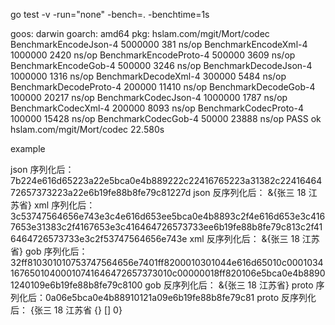 go test -v -run="none" -bench=. -benchtime=1s

goos: darwin
goarch: amd64
pkg: hslam.com/mgit/Mort/codec
BenchmarkEncodeJson-4    	 5000000	       381 ns/op
BenchmarkEncodeXml-4     	 1000000	      2420 ns/op
BenchmarkEncodeProto-4   	  500000	      3609 ns/op
BenchmarkEncodeGob-4     	  500000	      3246 ns/op
BenchmarkDecodeJson-4    	 1000000	      1316 ns/op
BenchmarkDecodeXml-4     	  300000	      5484 ns/op
BenchmarkDecodeProto-4   	  200000	     11410 ns/op
BenchmarkDecodeGob-4     	  100000	     20217 ns/op
BenchmarkCodecJson-4     	 1000000	      1787 ns/op
BenchmarkCodecXml-4      	  200000	      8093 ns/op
BenchmarkCodecProto-4    	  100000	     15428 ns/op
BenchmarkCodecGob-4      	   50000	     23888 ns/op
PASS
ok  	hslam.com/mgit/Mort/codec	22.580s


example

json 序列化后：7b224e616d65223a22e5bca0e4b889222c22416765223a31382c2241646472657373223a22e6b19fe88b8fe79c81227d
json 反序列化后： &{张三 18 江苏省}
xml 序列化后：3c53747564656e743e3c4e616d653ee5bca0e4b8893c2f4e616d653e3c4167653e31383c2f4167653e3c416464726573733ee6b19fe88b8fe79c813c2f416464726573733e3c2f53747564656e743e
xml 反序列化后： &{张三 18 江苏省}
gob 序列化后：32ff810301010753747564656e7401ff8200010301044e616d65010c000103416765010400010741646472657373010c00000018ff820106e5bca0e4b88901240109e6b19fe88b8fe79c8100
gob 反序列化后： &{张三 18 江苏省}
proto 序列化后：0a06e5bca0e4b88910121a09e6b19fe88b8fe79c81
proto 反序列化后： {张三 18 江苏省 {} [] 0}
